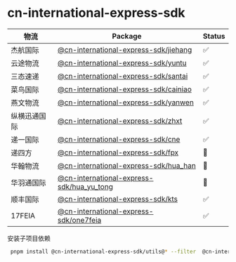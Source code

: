 # cn-international-express-sdk

| 物流         | Package                                                             | Status |
| ------------ | ------------------------------------------------------------------- | ------ |
| 杰航国际     | [@cn-international-express-sdk/jiehang](./packages/jiehang)         | ✅     |
| 云途物流     | [@cn-international-express-sdk/yuntu](./packages/yuntu)             | ✅     |
| 三态速递     | [@cn-international-express-sdk/santai](./packages/santai)           | ✅     |
| 菜鸟国际     | [@cn-international-express-sdk/cainiao](./packages/cainiao)         | ✅     |
| 燕文物流     | [@cn-international-express-sdk/yanwen](./packages/yanwen)           | ✅     |
| 纵横迅通国际 | [@cn-international-express-sdk/zhxt](./packages/zhxt)               | ✅     |
| 递一国际     | [@cn-international-express-sdk/cne](./packages/cne)                 | ✅     |
| 递四方       | [@cn-international-express-sdk/fpx](./packages/fpx)                 | 🚧     |
| 华翰物流     | [@cn-international-express-sdk/hua_han](./packages/hua_han)         | 🚧     |
| 华羽通国际   | [@cn-international-express-sdk/hua_yu_tong](./packages/hua_yu_tong) | 🚧     |
| 顺丰国际     | [@cn-international-express-sdk/kts](./packages/kts)                 | ✅     |
| 17FEIA       | [@cn-international-express-sdk/one7feia](./packages/one7feia)       | ✅     |

安装子项目依赖

```bash
 pnpm install @cn-international-express-sdk/utils@* --filter  @cn-international-express-sdk/santai
```

